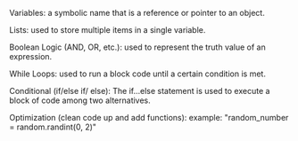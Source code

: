 Variables: a symbolic name that is a reference or pointer to an object.
 
 Lists: used to store multiple items in a single variable. 
 
 Boolean Logic (AND, OR, etc.):  used to represent the truth value of an expression. 
 
 While Loops: used to run a block code until a certain condition is met. 

Conditional (if/else if/ else):  The if...else statement is used to execute a block of code among two alternatives.

Optimization (clean code up and add functions): example: "random_number = random.randint(0, 2)"